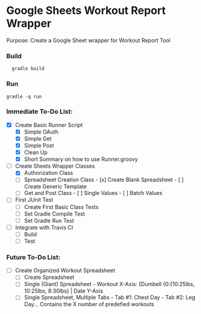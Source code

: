 # Google Sheets Workout Report Wrapper

Purpose: Create a Google Sheet wrapper for Workout Report Tool

### Build
	  gradle build

### Run
    gradle -q run

### Immediate To-Do List:
- [x] Create Basic Runner Script
  - [x] Simple OAuth
  - [x] Simple Get
  - [x] Simple Post
  - [x] Clean Up
  - [x] Short Summary on how to use Runner.groovy
- [ ] Create Sheets Wrapper Classes
  - [x] Authorization Class
  - [ ] Spreadsheet Creation Class
		- [x] Create Blank Spreadsheet
		- [ ] Create Generic Template
  - [ ] Get and Post Class
		- [ ] Single Values
		- [ ] Batch Values
- [ ] First JUnit Test
  - [ ] Create First Basic Class Tests
  - [ ] Set Gradle Compile Test
  - [ ] Set Gradle Run Test
- [ ] Integrate with Travis CI
  - [ ] Build
  - [ ] Test

### Future To-Do List:
- [ ] Create Organized Workout Spreadsheet
  - [ ] Create Spreadsheet
  - [ ] Single (Giant) Spreadsheet - Workout X-Axis: {Dumbell {0:{10:25lbs, 10:25lbs, 8:30lbs} | Date Y-Axis
  - [ ] Single Spreadsheet, Multiple Tabs - Tab #1: Chest Day - Tab #2: Leg Day... Contains the X number of predefied workouts
